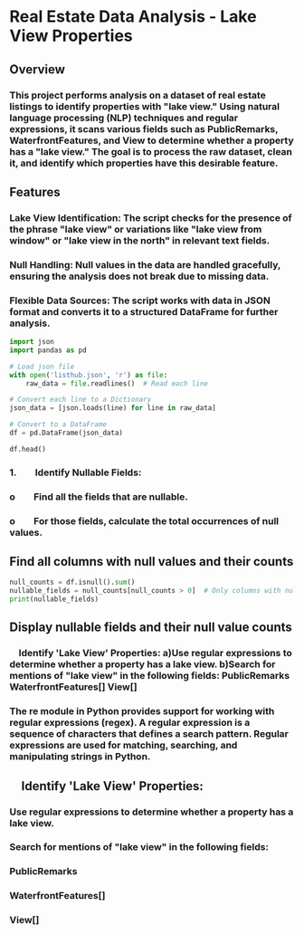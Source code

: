 # Real Estate Data Analysis - Lake View Properties
## Overview
### This project performs analysis on a dataset of real estate listings to identify properties with "lake view." Using natural language processing (NLP) techniques and regular expressions, it scans various fields such as PublicRemarks, WaterfrontFeatures, and View to determine whether a property has a "lake view." The goal is to process the raw dataset, clean it, and identify which properties have this desirable feature.
## Features
### Lake View Identification: The script checks for the presence of the phrase "lake view" or variations like "lake view from window" or "lake view in the north" in relevant text fields.
### Null Handling: Null values in the data are handled gracefully, ensuring the analysis does not break due to missing data.
### Flexible Data Sources: The script works with data in JSON format and converts it to a structured DataFrame for further analysis.
```python
import json
import pandas as pd

# Load json file
with open('listhub.json', 'r') as file:
    raw_data = file.readlines()  # Read each line

# Convert each line to a Dictionary 
json_data = [json.loads(line) for line in raw_data]

# Convert to a DataFrame 
df = pd.DataFrame(json_data)

df.head()
```
### 1.  Identify Nullable Fields:
### o  Find all the fields that are nullable.
### o  For those fields, calculate the total occurrences of null values.

## Find all columns with null values and their counts
```python
null_counts = df.isnull().sum()
nullable_fields = null_counts[null_counts > 0]  # Only columns with null values
print(nullable_fields)
```

## Display nullable fields and their null value counts

###  Identify 'Lake View' Properties: a)Use regular expressions to determine whether a property has a lake view. b)Search for mentions of "lake view" in the following fields: PublicRemarks WaterfrontFeatures[] View[]

### The re module in Python provides support for working with regular expressions (regex). A regular expression is a sequence of characters that defines a search pattern. Regular expressions are used for matching, searching, and manipulating strings in Python.

##  Identify 'Lake View' Properties:
### Use regular expressions to determine whether a property has a lake view.
### Search for mentions of "lake view" in the following fields:
### PublicRemarks
### WaterfrontFeatures[]
### View[]
 
